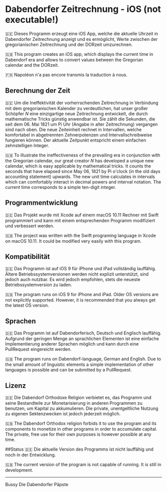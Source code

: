 # Dabendorfer Zeitrechnung - iOS (not executable!)
:de: Dieses Programm erzeugt eine iOS App, welche die aktuelle Uhrzeit in Dabendorfer Zeitrechnung anzeigt und es ermöglicht, Werte zwischen der gregorianischen Zeitrechnung und der DORzeit umzurechnen.

:uk: This program creates an iOS app, which displays the current time in Dabendorf era and allows to convert values between the Gregorian calendar and the DORzeit.

:fr: Napoléon n'a pas encore transmis la traduction à nous.

## Berechnung der Zeit
:de: Um die Ineffektivität der vorherrschenden Zeitrechnung in Verbindung mit dem gregorianischen Kalender zu verdeutlichen, hat unser großer Schöpfer _N_ eine einzigartige neue Zeitrechnung entwickelt, die durch mathematische Tricks günstig anwendbar ist. Sie zählt die Sekunden, die seit dem 06. Mai 1821 um Pi Uhr (Angabe in alter Zeitrechnung) vergangen sind nach oben. Die neue Zeiteinheit rechnet in Intervallen, welche komfortabel in abgetrennten Zehnerpotenzen und Intervallschreibweise fungieren können. Der aktuelle Zeitpunkt entspricht einem einfachen zehnstelligen Integer.

:uk: To illustrate the ineffectiveness of the prevailing era in conjunction with the Gregorian calendar, our great creator _N_ has developed a unique new calendar, which is easy applicable by mathematical tricks. It counts the seconds that have elapsed since May 06, 1821 by Pi o'clock (in the old days accounting statement) upwards. The new unit time calculates in intervals which can comfortably interact in decimal powers and interval notation. The current time corresponds to a simple ten-digit integer.

## Programmentwicklung
:de: Das Projekt wurde mit Xcode auf einem macOS 10.11 Rechner mit Swift programmiert und kann mit einem entsprechenden Programm modifiziert und verbessert werden.

:uk: The project was written with the Swift programing language in Xcode on macOS 10.11. It could be modified very easily with this program.

## Kompatibilität
:de: Das Programm ist auf iOS 9 für iPhone und iPad vollständig lauffähig. Ältere Betriebssystemversionen werden nicht explizit unterstützt, sind jedoch auch nutzbar. Es wird jedoch empfohlen, stets die neueste Betriebssystemversion zu laden.

:uk: The program runs on iOS 9 for iPhone and iPad. Older OS versions are not explicitly supported. However, it is recommended that you always get the latest OS version.

## Sprachen
:de: Das Programm ist auf Dabendorferisch, Deutsch und Englisch lauffähig. Aufgrund der geringen Menge an sprachlichen Elementen ist eine einfache Implementierung anderer Sprachen möglich und kann durch eine PullRequest eingereicht werden.

:uk: The program runs on Dabendorf-language, German and English. Due to the small amount of linguistic elements a simple implementation of other languages is possible and can be submitted by a PullRequest.

## Lizenz
:de: Die Dabendorf Orthodoxe Religion verbietet es, das Programm und seine Bestandteile zur Monetarisierung in anderen Programmen zu benutzen, um Kapital zu akkumulieren. Die private, unentgeltliche Nutzung zu eigenen Sektenzwecken ist jedoch jederzeit möglich.

:uk: The Dabendorf Orthodox religion forbids it to use the program and its components to monetize in other programs in order to accumulate capital. The private, free use for their own purposes is however possible at any time.

##Status
:de: Die aktuelle Version des Programms ist nicht lauffähig und noch in der Entwicklung.

:uk: The current version of the program is not capable of running. It is still in development.


***

Bussy
Die Dabendorfer Päpste
